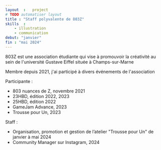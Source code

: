 ```yaml
---
layout  :   project
# TODO automatiser layout
title : "Staff polyvalente de 803Z"
skills  :
    - illustration
    - communication
debut: "janvier"
fin : "mai 2024"
---
```

803Z est une association étudiante qui vise à promouvoir la créativité au sein de l'université Gustave Eiffel située à Champs-sur-Marne

<!-- 
gérée par 
Alaric (2021-2022) 
Wendy GERVAIS (2022-2023) 
Guilhem DUVAL (2023-2024) 
-->

Membre depuis 2021, j'ai participé à divers événements de l'association

Participante :
<!-- TODO mettre des liens aux projets correspondants, dans les attributs ? en mode "à voir aussi" -->
- 803 nuances de Z, novembre 2021
- 23HBD, édition 2022, 2023
- 25HBD, édition 2022
- GameJam Advance, 2023
- Trousse pour Un, 2023

Staff :

- Organisation, promotion et gestion de l’atelier "Trousse pour Un" de janvier à mai 2024
- Community Manager sur Instagram, 2024
